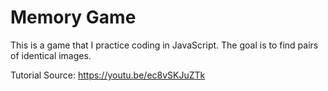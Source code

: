 # Memory Game
 This is a game that I practice coding in JavaScript. The goal is to find pairs of identical images.

Tutorial Source:  https://youtu.be/ec8vSKJuZTk
